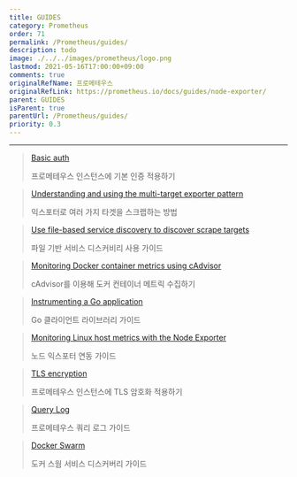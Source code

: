 ```yaml
---
title: GUIDES
category: Prometheus
order: 71
permalink: /Prometheus/guides/
description: todo
image: ./../../images/prometheus/logo.png
lastmod: 2021-05-16T17:00:00+09:00
comments: true
originalRefName: 프로메테우스
originalRefLink: https://prometheus.io/docs/guides/node-exporter/
parent: GUIDES
isParent: true
parentUrl: /Prometheus/guides/
priority: 0.3
---
```


---

> [Basic auth](../guides.basic-auth)
>
>프로메테우스 인스턴스에 기본 인증 적용하기

> [Understanding and using the multi-target exporter pattern](../guides.multi-target-exporter)
>
>익스포터로 여러 가지 타겟을 스크랩하는 방법

> [Use file-based service discovery to discover scrape targets](../guides.file-sd)
>
>파일 기반 서비스 디스커비리 사용 가이드

> [Monitoring Docker container metrics using cAdvisor](../guides.cadvisor)
>
>cAdvisor를 이용해 도커 컨테이너 메트릭 수집하기

> [Instrumenting a Go application](../guides.go-application)
>
>Go 클라이언트 라이브러리 가이드

> [Monitoring Linux host metrics with the Node Exporter](../guides.node-exporter)
> 
> 노드 익스포터 연동 가이드

> [TLS encryption](../guides.tls-encryption)
> 
> 프로메테우스 인스턴스에 TLS 암호화 적용하기

> [Query Log](../guides.query-log)
> 
> 프로메테우스 쿼리 로그 가이드

> [Docker Swarm](../guides.dockerswarm)
> 
> 도커 스웜 서비스 디스커버리 가이드
